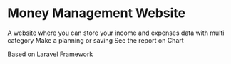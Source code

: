 # Money Management Website
 
A website where you can store your income and expenses data with multi category
Make a planning or saving
See the report on Chart

Based on Laravel Framework
